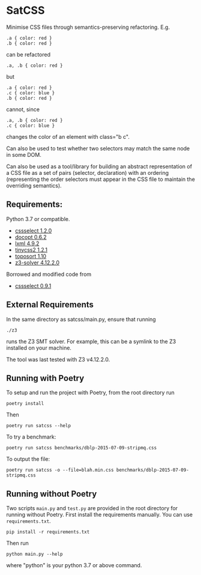 # SatCSS

Minimise CSS files through semantics-preserving refactoring.  E.g.

    .a { color: red }
    .b { color: red }

can be refactored

    .a, .b { color: red }

but

    .a { color: red }
    .c { color: blue }
    .b { color: red }

cannot, since

    .a, .b { color: red }
    .c { color: blue }

changes the color of an element with class="b c".

Can also be used to test whether two selectors may match the same node in some DOM.

Can also be used as a tool/library for building an abstract
representation of a CSS file as a set of pairs (selector, declaration)
with an ordering (representing the order selectors must appear in the
CSS file to maintain the overriding semantics).  

## Requirements:

Python 3.7 or compatible.

* [cssselect 1.2.0](https://pypi.python.org/pypi/cssselect)
* [docopt 0.6.2](https://pypi.python.org/pypi/docopt)
* [lxml 4.9.2](https://pypi.python.org/pypi/lxml)
* [tinycss2 1.2.1](https://pypi.python.org/pypi/tinycss2)
* [toposort 1.10](https://pypi.org/project/toposort/)
* [z3-solver 4.12.2.0](http://research.microsoft.com/en-us/um/redmond/projects/z3/z3.html)

Borrowed and modified code from

* [cssselect 0.9.1](https://pypi.python.org/pypi/cssselect)

## External Requirements

In the same directory as satcss/main.py, ensure that running 

    ./z3

runs the Z3 SMT solver.  For example, this can be a symlink to the
Z3 installed on your machine.  

The tool was last tested with Z3 v4.12.2.0.

## Running with Poetry

To setup and run the project with Poetry, from the root directory run

    poetry install

Then

    poetry run satcss --help

To try a benchmark:

    poetry run satcss benchmarks/dblp-2015-07-09-stripmq.css

To output the file:

    poetry run satcss -o --file=blah.min.css benchmarks/dblp-2015-07-09-stripmq.css

## Running without Poetry

Two scripts `main.py` and `test.py` are provided in the root directory for
running without Poetry. First install the requirements manually. You can use
`requirements.txt`.

    pip install -r requirements.txt

Then run

    python main.py --help

where "python" is your python 3.7 or above command.


